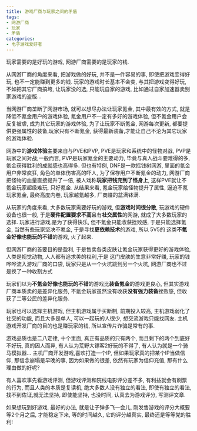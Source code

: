 ```yaml
---
title: 游戏厂商与玩家之间的矛盾
tags: 
- 网游厂商
- 玩家
- 矛盾
categories:
- 电子游戏爱好者
---
```


玩家需要的是好玩的游戏, 网游厂商需要的是玩家的钱.

从网游厂商的角度来看, 把游戏做的好玩, 并不是一件容易的事, 即使把游戏变得好玩, 也不一定能赚到更多的钱. 玩家的游戏时长基本不会变, 与其把游戏变得好玩, 不如把其它厂商搞垮, 让玩家没的选, 只能玩自家的游戏, 比如通过自家加速器卖别家游戏的盗版...

当网游厂商垄断了网游市场, 就可以想尽办法让玩家氪金, 其中最有效的方式, 就是降低不氪金用户的游戏体验, 氪金用户不一定有多好的游戏体验, 但不氪金用户会反复被虐, 成为其它玩家的游戏体验, 为了让玩家不断氪金, 网游每次更新, 都要提供更强属性的装备,玩家只有不断氪金, 获得最新装备,才能让自己不沦为其它玩家的游戏体验.

网游中的**游戏体验**主要来自与PVE和PVP, PVE是玩家和系统中的怪物对战, PVP是玩家之间对战;一般而言, PVP是玩家氪金的主要动力, 毕竟与真人战斗要难得的多, 氪金获得胜利的成就感也高得多. 但也有特例, DNF是一款摇钱树网游, 里面的氪金用户非常疯狂, 角色的单体伤害高的吓人, 为了保存用户不断氪金的动力, 网游厂商把怪物的血量直接提升了一倍, 被人戏称**玩家把钱充到了怪身上**, 这样PVE就让不氪金玩家超级难玩, 只好氪金. 从结果来看, 氪金玩家给怪物提升了属性, 逼迫不氪玩家氪金, 最终高度内卷, 玩家越氪越多, 厂商赚的盆满钵满.

从玩家的角度来看, 大多数玩家需要好玩的游戏, 但**游戏时间很分散**, 玩游戏的硬件设备也很一般, 于是**硬件配置要求不高**且有**社交属性**的网游, 就成了大多数玩家的选择. 玩家进行游戏,是为了获得快乐, 但不氪金只能收获挫败感, 于是只能选择氪金, 当然有些玩家坚决不氪金, 于是寻找**更依赖技术**的游戏, 所以 5V5的 这类**不氪金好像也能玩的不错**的游戏, 火了起来.

但网游厂商的首要目的是盈利, 于是售卖各类皮肤让氪金玩家获得更好的游戏体验, 人类是视觉动物, 人人都有追求美的权利,于是 这门皮肤的生意非常好赚, 玩家的钱哗哗流入游戏厂商的口袋, 玩家只是从一个火坑跳到另一个火坑, 网游厂商也不过是换了一种收割方式

玩家们以为**不氪金好像也能玩的不错**的游戏比**装备氪金**的游戏更良心, 但其实游戏厂商本质卖的是差异化服务, 不氪金玩家虽然没有收获**没有强力装备**挫败感, 但收获了二等公民的差异化服务.

玩家也可以选择主机游戏, 但主机游戏属于买断制, 前期投入较高, 主机游戏弱化了社交的功能, 而且大多是单人, 可以一起玩的人很少, 想交流游戏只能找网友. 主机游戏开发厂商的目的也是赚玩家的钱, 所以宣传片诈骗是常有的事.

游戏品质也是二八定律, 十个里面, 真正有品质的只有两个, 而且剩下的两个到底好不好玩, 真的因人而异, 有人认为荒野大镖客2好玩的不得了, 有人认为就是一个骑马模拟器... 主机厂商开发游戏,喜欢打造一个IP, 但如果玩家真的把某个IP当做信仰, 那信念崩塌是早晚的事, 因为如果做的很差, 依然有玩家为信仰充值, 那有什么理由做的好呢? 

有人喜欢事先看游戏评测, 但游戏评测和院线电影评分差不多, 有利益就会有刷票的行为, 而且人类的本质是复读机, 绝大多数人没有独立的看法, 即使有独立的看法,找不到佐证,就无法坚持, 即使能坚持, 也没时间, 认真去为游戏评分, 写测评文章.

如果想玩到好游戏, 最好的办法, 就是让子弹多飞一会儿, 刚发售游戏的评分大概要等2个月之后, 才能稳定下来, 等的时间越久, 它的评分越真实, 最终还是等等党的胜利!


